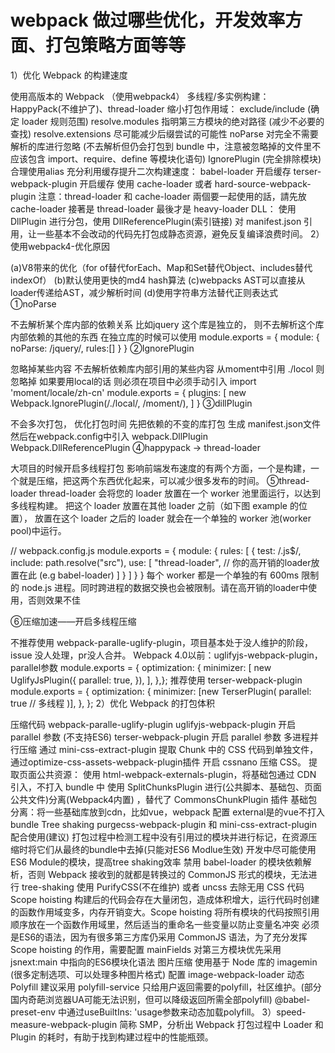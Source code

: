 # webpack 做过哪些优化，开发效率方面、打包策略方面等等

1）优化 Webpack 的构建速度

使用高版本的 Webpack （使用webpack4）
多线程/多实例构建：HappyPack(不维护了)、thread-loader
缩小打包作用域：
exclude/include (确定 loader 规则范围)
resolve.modules 指明第三方模块的绝对路径 (减少不必要的查找)
resolve.extensions 尽可能减少后缀尝试的可能性
noParse 对完全不需要解析的库进行忽略 (不去解析但仍会打包到 bundle 中，注意被忽略掉的文件里不应该包含 import、require、define 等模块化语句)
IgnorePlugin (完全排除模块)
合理使用alias
充分利用缓存提升二次构建速度：
babel-loader 开启缓存
terser-webpack-plugin 开启缓存
使用 cache-loader 或者 hard-source-webpack-plugin
注意：thread-loader 和 cache-loader 兩個要一起使用的話，請先放 cache-loader 接著是 thread-loader 最後才是 heavy-loader
DLL：
使用 DllPlugin 进行分包，使用 DllReferencePlugin(索引链接) 对 manifest.json 引用，让一些基本不会改动的代码先打包成静态资源，避免反复编译浪费时间。
2）使用webpack4-优化原因

(a)V8带来的优化（for of替代forEach、Map和Set替代Object、includes替代indexOf）
(b)默认使用更快的md4 hash算法
(c)webpacks AST可以直接从loader传递给AST，减少解析时间
(d)使用字符串方法替代正则表达式
①noParse

不去解析某个库内部的依赖关系
比如jquery 这个库是独立的， 则不去解析这个库内部依赖的其他的东西
在独立库的时候可以使用
module.exports = {
  module: {
    noParse: /jquery/,
    rules:[]
  }
}
②IgnorePlugin

忽略掉某些内容 不去解析依赖库内部引用的某些内容
从moment中引用 ./locol 则忽略掉
如果要用local的话 则必须在项目中必须手动引入 import 'moment/locale/zh-cn'
module.exports = {
plugins: [
new Webpack.IgnorePlugin(/./local/, /moment/),
]
}
③dillPlugin

不会多次打包， 优化打包时间
先把依赖的不变的库打包
生成 manifest.json文件
然后在webpack.config中引入
webpack.DllPlugin Webpack.DllReferencePlugin
④happypack -> thread-loader

大项目的时候开启多线程打包
影响前端发布速度的有两个方面，一个是构建，一个就是压缩，把这两个东西优化起来，可以减少很多发布的时间。
⑤thread-loader
thread-loader 会将您的 loader 放置在一个 worker 池里面运行，以达到多线程构建。
把这个 loader 放置在其他 loader 之前（如下图 example 的位置）， 放置在这个 loader 之后的 loader 就会在一个单独的 worker 池(worker pool)中运行。

// webpack.config.js
module.exports = {
  module: {
    rules: [
      {
        test: /\.js$/,
        include: path.resolve("src"),
        use: [
          "thread-loader",
          // 你的高开销的loader放置在此 (e.g babel-loader)
        ]
      }
    ]
  }
}
每个 worker 都是一个单独的有 600ms 限制的 node.js 进程。同时跨进程的数据交换也会被限制。请在高开销的loader中使用，否则效果不佳

⑥压缩加速——开启多线程压缩

不推荐使用 webpack-paralle-uglify-plugin，项目基本处于没人维护的阶段，issue 没人处理，pr没人合并。
Webpack 4.0以前：uglifyjs-webpack-plugin，parallel参数
module.exports = {
  optimization: {
    minimizer: [
      new UglifyJsPlugin({
        parallel: true,
      }),
    ],
  },};
推荐使用 terser-webpack-plugin
module.exports = {
  optimization: {
    minimizer: [new TerserPlugin(
      parallel: true   // 多线程
    )],
  },
};
2）优化 Webpack 的打包体积

压缩代码
webpack-paralle-uglify-plugin
uglifyjs-webpack-plugin 开启 parallel 参数 (不支持ES6)
terser-webpack-plugin 开启 parallel 参数
多进程并行压缩
通过 mini-css-extract-plugin 提取 Chunk 中的 CSS 代码到单独文件，通过optimize-css-assets-webpack-plugin插件 开启 cssnano 压缩 CSS。
提取页面公共资源：
使用 html-webpack-externals-plugin，将基础包通过 CDN 引入，不打入 bundle 中
使用 SplitChunksPlugin 进行(公共脚本、基础包、页面公共文件)分离(Webpack4内置) ，替代了 CommonsChunkPlugin 插件
基础包分离：将一些基础库放到cdn，比如vue，webpack 配置 external是的vue不打入bundle
Tree shaking
purgecss-webpack-plugin 和 mini-css-extract-plugin配合使用(建议)
打包过程中检测工程中没有引用过的模块并进行标记，在资源压缩时将它们从最终的bundle中去掉(只能对ES6 Modlue生效) 开发中尽可能使用ES6 Module的模块，提高tree shaking效率
禁用 babel-loader 的模块依赖解析，否则 Webpack 接收到的就都是转换过的 CommonJS 形式的模块，无法进行 tree-shaking
使用 PurifyCSS(不在维护) 或者 uncss 去除无用 CSS 代码
Scope hoisting
构建后的代码会存在大量闭包，造成体积增大，运行代码时创建的函数作用域变多，内存开销变大。Scope hoisting 将所有模块的代码按照引用顺序放在一个函数作用域里，然后适当的重命名一些变量以防止变量名冲突
必须是ES6的语法，因为有很多第三方库仍采用 CommonJS 语法，为了充分发挥 Scope hoisting 的作用，需要配置 mainFields 对第三方模块优先采用 jsnext:main 中指向的ES6模块化语法
图片压缩
使用基于 Node 库的 imagemin (很多定制选项、可以处理多种图片格式)
配置 image-webpack-loader
动态Polyfill
建议采用 polyfill-service 只给用户返回需要的polyfill，社区维护。(部分国内奇葩浏览器UA可能无法识别，但可以降级返回所需全部polyfill)
@babel-preset-env 中通过useBuiltIns: 'usage参数来动态加载polyfill。
3）speed-measure-webpack-plugin
简称 SMP，分析出 Webpack 打包过程中 Loader 和 Plugin 的耗时，有助于找到构建过程中的性能瓶颈。